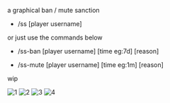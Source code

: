 a graphical ban / mute sanction

- /ss [player username]

or just use the commands below

- /ss-ban [player username] [time eg:7d] [reason]

- /ss-mute [player username] [time eg:1m] [reason]

wip

![1](https://github.com/DarKay667/SS/assets/127670320/5d18f611-6e11-4491-8ca9-f8b57a6c6452)
![2](https://github.com/DarKay667/SS/assets/127670320/473f3843-f43e-4e18-bb44-aa539d4e6f0b)
![3](https://github.com/DarKay667/SS/assets/127670320/fd8e5ed9-8372-4213-92c1-dcfdbf3ee266)
![4](https://github.com/DarKay667/SS/assets/127670320/dae78f08-2dcf-4468-bc66-cbdc4cdf5f8f)
